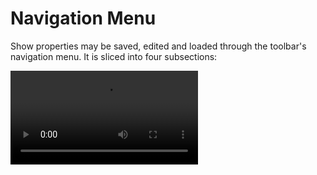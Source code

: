 # Navigation Menu

Show properties may be saved, edited and loaded through the toolbar's navigation menu. It is sliced into four subsections:

<Video src="/interface/toolbar.webm"/>


## File Menu

The file menu may be accessed in order to [Create](#new-showfile) [Save](#save-showfile), [Load](#load-showfile), and [Export](#export-showfile) show files.

<img style="border-radius:5px" src="/interface/toolbar_nav_file.png" alt="file menu" width="300"/>

### New Showfile

A new project/showFile can be created by selecting the [New Showfile](#new-showfile) submenu. You will then be prompted with a save popup to export the current showfile changes and a second popup in which the project's/showfile name should be entered.

<img style="border-radius:5px" src="/interface/toolbar_nav_file_new.png" alt="new showfile" width="300"/>

::: warning 
Only one show file may be locally saved at any given time. Please remember to export the data you're currently working on when choosing to [switch](#load-showfile) or [create](#new-showfile) new showfiles.
:::

### Load Showfile

A previously exported showfile may be restored by using the [Load Showfile](#load-showfile) submenu. Current version of ASLS Studio allows for [JSON](https://www.json.org/json-en.html) formated [ASLS standard]() showfiles and [QLC+](https://www.qlcplus.org/) showfiles.

<img style="border-radius:5px" src="/interface/toolbar_nav_file_load.png" alt="load showfile" width="300"/>

::: warning 
While supported, QLC+ showfiles do not contain any information relative to fixture position in 3D space and [fixture groups](/workflow/grouping/) (as designed by ASLS Studio). Moreover, fixture library might differ from one software to another thus resulting in conflicts during import process.
:::

### Save Showfile Locally

Show data may be [saved locally](#save-showfile-locally) by clicking the save button or simply by hitting the associated shortcut <kbd>`Ctrl+S`</kbd>. Data will be saved in the the browser's local storage and presisted locally until the navigator's cache is manually cleared.

<img style="border-radius:5px" src="/interface/toolbar_nav_file_save.png" alt="save showfile" width="300"/>

::: warning 
Please note that locally saved data will be **`cleared`** whenever the navigator's cache is deleted. Moreover, only one show may be locally saved at any given time. Thus meaning that saving over a new or imported show will result in an **`override`**  of the previously saved data. In order to keep a project copy, you will need to [Export Showfile](#export-showfile) the current project. 
:::

### Export Showfile

In order to keep a persistent copy of your project, you may choose to generate and export a show file which can later be restituted by using the [load](#load) menu. To do so, either click on the [Export Showfile](#export-showfile) submenu or hit the associated shortcut hitting the associated shortcut <kbd>`Ctrl+Shift+S`</kbd>.

<img style="border-radius:5px" src="/interface/toolbar_nav_file_export.png" alt="export showfile" width="300"/>

## Edit Menu

The edit menu may be accessed in order to [Undo](#undo) and [Redo](#redo) actions.

<img style="border-radius:5px" src="/interface/toolbar_nav_edit.png" alt="edit menu" width="300"/>

::: info 
The app's undo feature listens for user click events in order to record new stashable actions. Actions triggered through keypresses such as input definitions will not be recorded until a new click action is recorded (e.g. click outside of the input box).
:::

### Undoing Actions

Most actions may be undone by selecting the `edit > undo` submenu or simply by hitting the <kbd>`Ctrl+Z`</kbd> shortcut keys.

<img style="border-radius:5px" src="/interface/toolbar_nav_edit_undo.png" alt="undo action" width="300"/>

### Redoing Actions

Once an action has been [undone](#undoing-actions), it is pooled into a redo stack. Therefore, undone actions may be restored by selecting the `edit > redo` submenu or simply by hitting the <kbd>`Ctrl+Y`</kbd> shortcut keys.

<img style="border-radius:5px" src="/interface/toolbar_nav_edit_redo.png" alt="redo action" width="300"/>

## Preferences Menu

Show preferences may be adjusted from the [preferences](#preferences-menu) menu.

<img style="border-radius:5px" src="/interface/toolbar_nav_preferences.png" alt="preferences menu" width="300"/>

### Visualizer 

You may want to edit some of the [visualizer's](/interface/visualizer/) properties, either for aesthetic reasons or due to performance issue. You can do so through the `preferences > visualizer` submenu or simply by hitting the <kbd>`Ctrl+Shift+V`</kbd> shortcut keys. Please refer to the [Visualizer Settings](/interface/visualizer/#settings) section for further information regarding the list of the visualizer's editable preferences

<img style="border-radius:5px" src="/interface/toolbar_nav_preferences_visualizer.png" alt="visdualizer preferences" width="300"/>
<br>

#### Fixture Library

::: info WIP
Fixture list is not editable in this version of thge software
:::

<img style="border-radius:5px" src="/interface/toolbar_nav_preferences_fixturelib.png" alt="fixture library" width="300"/>
<br>

#### Inputs/Outputs

::: info WIP
I/O are not editable in this version of thge software
:::

<img style="border-radius:5px" src="/interface/toolbar_nav_preferences_io.png" alt="Inputs/Ouputs" width="300"/>

## About Menu

<br>

# Show Status

## Save State

## BPM
